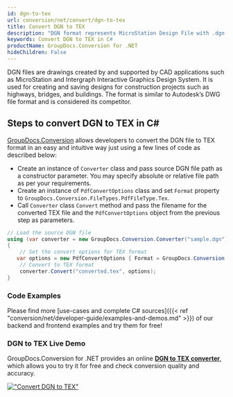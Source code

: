 ```yaml
---
id: dgn-to-tex
url: conversion/net/convert/dgn-to-tex
title: Convert DGN to TEX
description: "DGN format represents MicroStation Design File with .dgn extension. Learn how to convert DGN to TEX file programmatically in C# language using GroupDocs.Conversion for .NET library."
keywords: Convert DGN to TEX in C#
productName: GroupDocs.Conversion for .NET
hideChildren: False
---
```


DGN files are drawings created by and supported by CAD applications such as MicroStation and Intergraph Interactive Graphics Design System. It is used for creating and saving designs for construction projects such as highways, bridges, and buildings. The format is similar to Autodesk’s DWG file format and is considered its competitor.

## Steps to convert DGN to TEX in C#

[GroupDocs.Conversion](https://products.groupdocs.com/conversion/net) allows developers to convert the DGN file to TEX format in an easy and intuitive way just using a few lines of code as described below:

* Create an instance of `Converter` class and pass source DGN file path as a constructor parameter. You may specify absolute or relative file path as per your requirements. 
* Create an instance of `PdfConvertOptions` class and set `Format` property to `GroupDocs.Conversion.FileTypes.PdfFileType.Tex`.
* Call `Converter` class `Convert` method and pass the filename for the converted TEX file and the `PdfConvertOptions` object from the previous step as parameters.

```csharp
// Load the source DGN file
using (var converter = new GroupDocs.Conversion.Converter("sample.dgn"))
{
    // Set the convert options for TEX format
   var options = new PdfConvertOptions { Format = GroupDocs.Conversion.FileTypes.PdfFileType.Tex };
    // Convert to TEX format
    converter.Convert("converted.tex", options);
}
```

### Code Examples

Please find more [use-cases and complete C# sources]({{< ref "conversion/net/developer-guide/examples-and-demos.md" >}}) of our backend and frontend examples and try them for free!

### DGN to TEX Live Demo

GroupDocs.Conversion for .NET provides an online [**DGN to TEX converter**](https://products.groupdocs.app/conversion/dgn-to-tex), which allows you to try it for free and check conversion quality and accuracy.

[!["Convert DGN to TEX"](conversion/net/images/convert-to-tex/convert-dgn-to-tex.png)](https://products.groupdocs.app/conversion/dgn-to-tex)